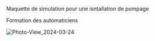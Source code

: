 Maquette de simulation pour une isntallation de pompage

Formation des automaticiens



![Photo-View_2024-03-24](https://github.com/GrubCaloz/MultiPump/assets/163901454/8f1ed572-9ff1-43f4-b97e-6a73fac0f9be)
